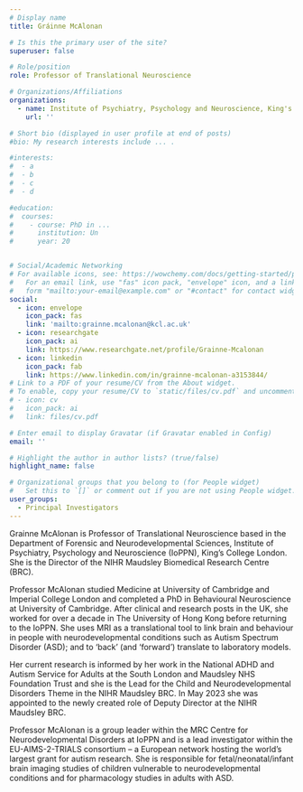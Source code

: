 ```yaml
---
# Display name
title: Gráinne McAlonan

# Is this the primary user of the site?
superuser: false

# Role/position
role: Professor of Translational Neuroscience

# Organizations/Affiliations
organizations:
  - name: Institute of Psychiatry, Psychology and Neuroscience, King's College London
    url: ''

# Short bio (displayed in user profile at end of posts)
#bio: My research interests include ... .

#interests:
#  - a
#  - b
#  - c
#  - d

#education:
#  courses:
#    - course: PhD in ...
#      institution: Un
#      year: 20


# Social/Academic Networking
# For available icons, see: https://wowchemy.com/docs/getting-started/page-builder/#icons
#   For an email link, use "fas" icon pack, "envelope" icon, and a link in the
#   form "mailto:your-email@example.com" or "#contact" for contact widget.
social:
  - icon: envelope
    icon_pack: fas
    link: 'mailto:grainne.mcalonan@kcl.ac.uk'
  - icon: researchgate
    icon_pack: ai
    link: https://www.researchgate.net/profile/Grainne-Mcalonan
  - icon: linkedin
    icon_pack: fab
    link: https://www.linkedin.com/in/grainne-mcalonan-a3153844/
# Link to a PDF of your resume/CV from the About widget.
# To enable, copy your resume/CV to `static/files/cv.pdf` and uncomment the lines below.
# - icon: cv
#   icon_pack: ai
#   link: files/cv.pdf

# Enter email to display Gravatar (if Gravatar enabled in Config)
email: ''

# Highlight the author in author lists? (true/false)
highlight_name: false

# Organizational groups that you belong to (for People widget)
#   Set this to `[]` or comment out if you are not using People widget.
user_groups:
  - Principal Investigators
---
```


Grainne McAlonan is Professor of Translational Neuroscience based in the Department of Forensic and Neurodevelopmental Sciences, Institute of Psychiatry, Psychology and Neuroscience (IoPPN), King’s College London. She is the Director of the NIHR Maudsley Biomedical Research Centre (BRC).

Professor McAlonan studied Medicine at University of Cambridge and Imperial College London and completed a PhD in Behavioural Neuroscience at University of Cambridge. After clinical and research posts in the UK, she worked for over a decade in The University of Hong Kong before returning to the IoPPN. She uses MRI as a translational tool to link brain and behaviour in people with neurodevelopmental conditions such as Autism Spectrum Disorder (ASD); and to ‘back’ (and ‘forward’) translate to laboratory models.

Her current research is informed by her work in the National ADHD and Autism Service for Adults at the South London and Maudsley NHS Foundation Trust and she is the Lead for the Child and Neurodevelopmental Disorders Theme in the NIHR Maudsley BRC. In May 2023 she was appointed to the newly created role of Deputy Director at the NIHR Maudsley BRC.

Professor McAlonan is a group leader within the MRC Centre for Neurodevelopmental Disorders at IoPPN and is a lead investigator within the EU-AIMS-2-TRIALS consortium – a European network hosting the world’s largest grant for autism research. She is responsible for fetal/neonatal/infant brain imaging studies of children vulnerable to neurodevelopmental conditions and for pharmacology studies in adults with ASD.

